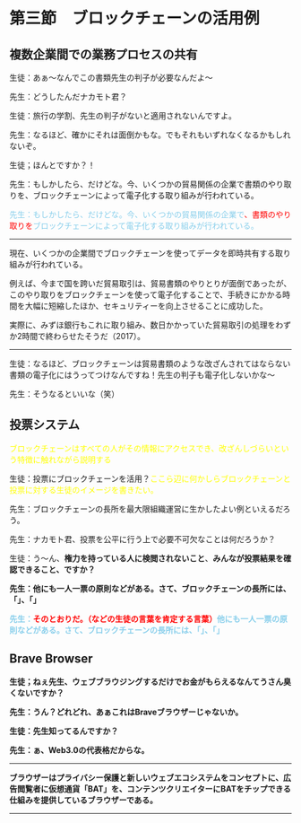 # 第三節　ブロックチェーンの活用例

## 複数企業間での業務プロセスの共有

生徒：あぁ〜なんでこの書類先生の判子が必要なんだよ〜

先生：どうしたんだナカモト君？

生徒：旅行の学割、先生の判子がないと適用されないんですよ。

先生：なるほど、確かにそれは面倒かもな。でもそれもいずれなくなるかもしれないぞ。

生徒；ほんとですか？！

先生：もしかしたら、だけどな。今、いくつかの貿易関係の企業で書類のやり取りを、ブロックチェーンによって電子化する取り組みが行われている。

<span style="color:skyblue;">先生：もしかしたら、だけどな。今、いくつかの貿易関係の企業で<span style=color:red;>、書類のやり取りを</span>ブロックチェーンによって電子化する取り組みが行われている。</span>

***
現在、いくつかの企業間でブロックチェーンを使ってデータを即時共有する取り組みが行われている。

例えば、今まで国を跨いだ貿易取引は、貿易書類のやりとりが面倒であったが、このやり取りをブロックチェーンを使って電子化することで、手続きにかかる時間を大幅に短縮したほか、セキュリティーを向上させることに成功した。

実際に、みずほ銀行もこれに取り組み、数日かかっていた貿易取引の処理をわずか2時間で終わらせたそうだ（2017）。
***

生徒：なるほど、ブロックチェーンは貿易書類のような改ざんされてはならない書類の電子化にはうってつけなんですね！先生の判子も電子化しないかな〜

先生：そうなるといいな（笑）

## 投票システム

<span style="color:yellow;">ブロックチェーンはすべての人がその情報にアクセスでき、改ざんしづらいという特徴に触れながら説明する</span>

生徒：投票にブロックチェーンを活用？<span style="color:yellow;">ここら辺に何かしらブロックチェーンと投票に対する生徒のイメージを書きたい。</span>

先生：ブロックチェーンの長所を最大限組織運営に生かしたよい例といえるだろう。

先生：ナカモト君、投票を公平に行う上で必要不可欠なことは何だろうか？

生徒：う～ん、<strong>権力を持っている人に検閲されないこと</strong>、<strong>みんなが投票結果を確認できること、ですか？

先生：他にも一人一票の原則などがある。さて、ブロックチェーンの長所には、「」、「」

<span style="color:skyblue;">先生：<span style="color:red;">そのとおりだ。（などの生徒の言葉を肯定する言葉）</span>他にも一人一票の原則などがある。さて、ブロックチェーンの長所には、「」、「」</span>

## Brave Browser

生徒；ねぇ先生、ウェブブラウジングするだけでお金がもらえるなんてうさん臭くないですか？

先生：うん？どれどれ、あぁこれはBraveブラウザーじゃないか。

生徒：先生知ってるんですか？

先生：ぁ、Web3.0の代表格だからな。

***
ブラウザーはプライバシー保護と新しいウェブエコシステムをコンセプトに、広告閲覧者に仮想通貨「BAT」を、コンテンツクリエイターにBATをチップできる仕組みを提供しているブラウザーである。
***


